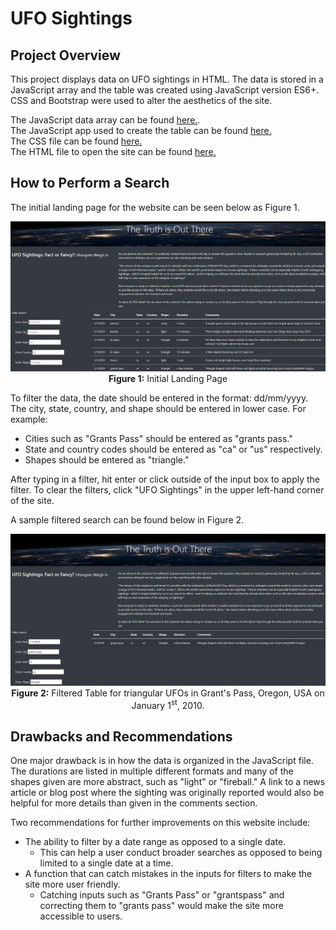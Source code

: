 # UFO Sightings

## Project Overview

This project displays data on UFO sightings in HTML. The data is stored in a JavaScript array and the table was created using JavaScript version ES6+. CSS and Bootstrap were used to alter the aesthetics of the site.

The JavaScript data array can be found [here.](https://github.com/skgolden13/UFOs/blob/main/js/data.js).<br>
The JavaScript app used to create the table can be found [here.](https://github.com/skgolden13/UFOs/blob/main/js/app.js)<br>
The CSS file can be found [here.](https://github.com/skgolden13/UFOs/blob/main/static/css/style.css)<br>
The HTML file to open the site can be found [here.](https://github.com/skgolden13/UFOs/blob/main/index.html)<br>

## How to Perform a Search

The initial landing page for the website can be seen below as Figure 1.

<p align="center">
  <img width="900" alt="Initial_Site" src="https://github.com/skgolden13/UFOs/blob/main/images/Initial_Site.PNG"><br>
  <b>Figure 1:</b> Initial Landing Page
</p>

To filter the data, the date should be entered in the format: dd/mm/yyyy. The city, state, country, and shape should be entered in lower case. For example:
- Cities such as "Grants Pass" should be entered as "grants pass." 
- State and country codes should be entered as "ca" or "us" respectively.
- Shapes should be entered as "triangle."

After typing in a filter, hit enter or click outside of the input box to apply the filter. To clear the filters, click "UFO Sightings" in the upper left-hand corner of the site.

A sample filtered search can be found below in Figure 2.

<p align="center">
  <img width="900" alt="Filtered_Site" src="https://github.com/skgolden13/UFOs/blob/main/images/Filtered_Site.PNG"><br>
  <b>Figure 2:</b> Filtered Table for triangular UFOs in Grant's Pass, Oregon, USA on January 1<sup>st</sup>, 2010.
</p>

## Drawbacks and Recommendations

One major drawback is in how the data is organized in the JavaScript file. The durations are listed in multiple different formats and many of the shapes given are more abstract, such as "light" or "fireball." A link to a news article or blog post where the sighting was originally reported would also be helpful for more details than given in the comments section.

Two recommendations for further improvements on this website include:
- The ability to filter by a date range as opposed to a single date.
  - This can help a user conduct broader searches as opposed to being limited to a single date at a time.
- A function that can catch mistakes in the inputs for filters to make the site more user friendly.
  - Catching inputs such as "Grants Pass" or "grantspass" and correcting them to "grants pass" would make the site more accessible to users.
